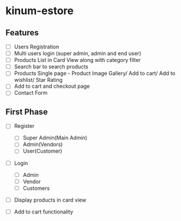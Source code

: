 # kinum-estore

## Features
- [ ] Users Registration
- [ ] Multi users login (super admin, admin and end user)
- [ ] Products List in Card View along with category filter
- [ ] Search bar to search products
- [ ] Products Single page - Product Image Gallery/ Add to cart/ Add to wishlist/ Star Rating
- [ ] Add to cart and checkout page
- [ ] Contact Form

## First Phase
- [ ] Register
  - [ ] Super Admin(Main Admin)
  - [ ] Admin(Vendors)
  - [ ] User(Customer)

- [ ] Login
  - [ ] Admin
  - [ ] Vendor
  - [ ] Customers

- [ ] Display products in card view
- [ ] Add to cart functionality
       
